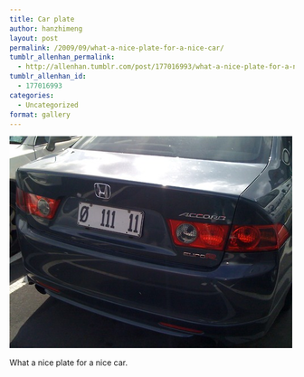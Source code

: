 ```yaml
---
title: Car plate
author: hanzhimeng
layout: post
permalink: /2009/09/what-a-nice-plate-for-a-nice-car/
tumblr_allenhan_permalink:
  - http://allenhan.tumblr.com/post/177016993/what-a-nice-plate-for-a-nice-car
tumblr_allenhan_id:
  - 177016993
categories:
  - Uncategorized
format: gallery
---
```

[<img class="alignnone size-full wp-image-456" alt="tumblr_kpah2aM3cK1qzkacto1_" src="/images/uploads/2013/03/tumblr_kpah2aM3cK1qzkacto1_.jpg" width="500" height="375" />][1]

What a nice plate for a nice car.

 [1]: /images/uploads/2013/03/tumblr_kpah2aM3cK1qzkacto1_.jpg
